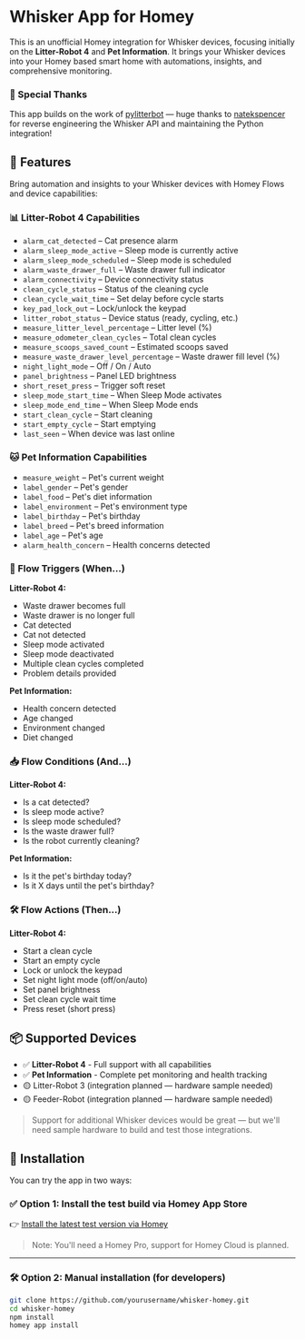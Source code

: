 # Whisker App for Homey

This is an unofficial Homey integration for Whisker devices, focusing initially on the **Litter-Robot 4** and **Pet Information**. It brings your Whisker devices into your Homey based smart home with automations, insights, and comprehensive monitoring.

### 🙏 Special Thanks

This app builds on the work of [pylitterbot](https://github.com/natekspencer/pylitterbot) — huge thanks to [natekspencer](https://github.com/natekspencer) for reverse engineering the Whisker API and maintaining the Python integration!

## 🧠 Features

Bring automation and insights to your Whisker devices with Homey Flows and device capabilities:

### 📊 Litter-Robot 4 Capabilities

- `alarm_cat_detected` – Cat presence alarm
- `alarm_sleep_mode_active` – Sleep mode is currently active
- `alarm_sleep_mode_scheduled` – Sleep mode is scheduled
- `alarm_waste_drawer_full` – Waste drawer full indicator
- `alarm_connectivity` – Device connectivity status
- `clean_cycle_status` – Status of the cleaning cycle
- `clean_cycle_wait_time` – Set delay before cycle starts
- `key_pad_lock_out` – Lock/unlock the keypad
- `litter_robot_status` – Device status (ready, cycling, etc.)
- `measure_litter_level_percentage` – Litter level (%)
- `measure_odometer_clean_cycles` – Total clean cycles
- `measure_scoops_saved_count` – Estimated scoops saved
- `measure_waste_drawer_level_percentage` – Waste drawer fill level (%)
- `night_light_mode` – Off / On / Auto
- `panel_brightness` – Panel LED brightness
- `short_reset_press` – Trigger soft reset
- `sleep_mode_start_time` – When Sleep Mode activates
- `sleep_mode_end_time` – When Sleep Mode ends
- `start_clean_cycle` – Start cleaning
- `start_empty_cycle` – Start emptying
- `last_seen` – When device was last online

### 🐱 Pet Information Capabilities

- `measure_weight` – Pet's current weight
- `label_gender` – Pet's gender
- `label_food` – Pet's diet information
- `label_environment` – Pet's environment type
- `label_birthday` – Pet's birthday
- `label_breed` – Pet's breed information
- `label_age` – Pet's age
- `alarm_health_concern` – Health concerns detected

### 🔁 Flow Triggers (When...)

**Litter-Robot 4:**
- Waste drawer becomes full
- Waste drawer is no longer full
- Cat detected
- Cat not detected
- Sleep mode activated
- Sleep mode deactivated
- Multiple clean cycles completed
- Problem details provided

**Pet Information:**
- Health concern detected
- Age changed
- Environment changed
- Diet changed

### 📥 Flow Conditions (And...)

**Litter-Robot 4:**
- Is a cat detected?
- Is sleep mode active?
- Is sleep mode scheduled?
- Is the waste drawer full?
- Is the robot currently cleaning?

**Pet Information:**
- Is it the pet's birthday today?
- Is it X days until the pet's birthday?

### 🛠 Flow Actions (Then...)

**Litter-Robot 4:**
- Start a clean cycle
- Start an empty cycle
- Lock or unlock the keypad
- Set night light mode (off/on/auto)
- Set panel brightness
- Set clean cycle wait time
- Press reset (short press)

## 📦 Supported Devices

- ✅ **Litter-Robot 4** - Full support with all capabilities
- ✅ **Pet Information** - Complete pet monitoring and health tracking
- 🟡 Litter-Robot 3 (integration planned — hardware sample needed)
- 🟡 Feeder-Robot (integration planned — hardware sample needed)

> Support for additional Whisker devices would be great — but we'll need sample hardware to build and test those integrations.

## 🚀 Installation

You can try the app in two ways:

### ✅ Option 1: Install the test build via Homey App Store

👉 [Install the latest test version via Homey](https://homey.app/a/com.whisker/test/)

> Note: You'll need a Homey Pro, support for Homey Cloud is planned.

---

### 🛠️ Option 2: Manual installation (for developers)

```bash
git clone https://github.com/yourusername/whisker-homey.git
cd whisker-homey
npm install
homey app install
```
